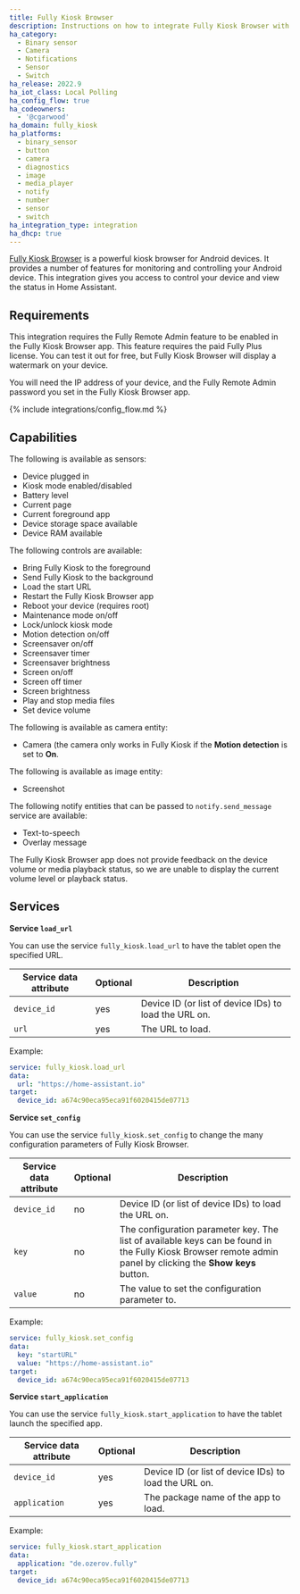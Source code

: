 ```yaml
---
title: Fully Kiosk Browser
description: Instructions on how to integrate Fully Kiosk Browser with Home Assistant
ha_category:
  - Binary sensor
  - Camera
  - Notifications
  - Sensor
  - Switch
ha_release: 2022.9
ha_iot_class: Local Polling
ha_config_flow: true
ha_codeowners:
  - '@cgarwood'
ha_domain: fully_kiosk
ha_platforms:
  - binary_sensor
  - button
  - camera
  - diagnostics
  - image
  - media_player
  - notify
  - number
  - sensor
  - switch
ha_integration_type: integration
ha_dhcp: true
---
```


[Fully Kiosk Browser](https://www.fully-kiosk.com) is a powerful kiosk browser for Android devices. It provides a number of features for monitoring and controlling your Android device. This integration gives you access to control your device and view the status in Home Assistant.

## Requirements

This integration requires the Fully Remote Admin feature to be enabled in the Fully Kiosk Browser app. This feature requires the paid Fully Plus license. You can test it out for free, but Fully Kiosk Browser will display a watermark on your device.

You will need the IP address of your device, and the Fully Remote Admin password you set in the Fully Kiosk Browser app.

{% include integrations/config_flow.md %}

## Capabilities

The following is available as sensors:

- Device plugged in
- Kiosk mode enabled/disabled
- Battery level
- Current page
- Current foreground app
- Device storage space available
- Device RAM available

The following controls are available:

- Bring Fully Kiosk to the foreground
- Send Fully Kiosk to the background
- Load the start URL
- Restart the Fully Kiosk Browser app
- Reboot your device (requires root)
- Maintenance mode on/off
- Lock/unlock kiosk mode
- Motion detection on/off
- Screensaver on/off
- Screensaver timer
- Screensaver brightness
- Screen on/off
- Screen off timer
- Screen brightness
- Play and stop media files
- Set device volume

The following is available as camera entity:

- Camera (the camera only works in Fully Kiosk if the **Motion detection** is set to **On**. 

The following is available as image entity:

- Screenshot

The following notify entities that can be passed to `notify.send_message` service are available:

- Text-to-speech
- Overlay message

<div class='note warning'>
  The Fully Kiosk Browser app does not provide feedback on the device volume or media playback status, so we are unable to display the current volume level or playback status.
</div>

## Services

**Service `load_url`**

You can use the service `fully_kiosk.load_url` to have the tablet open the specified URL.

| Service data attribute | Optional | Description |
| ---------------------- | -------- | ----------- |
| `device_id` | yes | Device ID (or list of device IDs) to load the URL on.
| `url` | yes | The URL to load.

Example:

```yaml
service: fully_kiosk.load_url
data:
  url: "https://home-assistant.io"
target:
  device_id: a674c90eca95eca91f6020415de07713
```

**Service `set_config`**

You can use the service `fully_kiosk.set_config` to change the many configuration parameters of Fully Kiosk Browser.

| Service data attribute | Optional | Description |
| ---------------------- | -------- | ----------- |
| `device_id` | no | Device ID (or list of device IDs) to load the URL on.
| `key` | no | The configuration parameter key. The list of available keys can be found in the Fully Kiosk Browser remote admin panel by clicking the **Show keys** button.
| `value` | no | The value to set the configuration parameter to.

Example:

```yaml
service: fully_kiosk.set_config
data:
  key: "startURL"
  value: "https://home-assistant.io"
target:
  device_id: a674c90eca95eca91f6020415de07713
```

**Service `start_application`**

You can use the service `fully_kiosk.start_application` to have the tablet launch the specified app.

| Service data attribute | Optional | Description |
| ---------------------- | -------- | ----------- |
| `device_id` | yes | Device ID (or list of device IDs) to load the URL on.
| `application` | yes | The package name of the app to load.

Example:

```yaml
service: fully_kiosk.start_application
data:
  application: "de.ozerov.fully"
target:
  device_id: a674c90eca95eca91f6020415de07713
```
